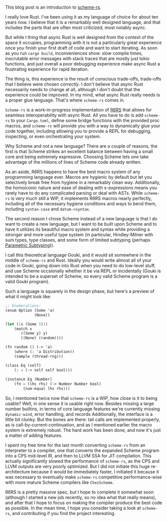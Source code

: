 This blog post is an introduction to [scheme-rs](https://www.github.com/maplant/scheme-rs).

I really love Rust. I've been using it as my language of choice for about ten years now. I
believe that it is a remarkably well designed language, and that includes the parts that are
often most criticized, most notably async.

But while I thing that async Rust is well designed from the context of the space it occupies,
programming with it is not a particularly great experience once you finish your first draft
of code and want to start iterating. As soon as you run `cargo build`, inconveniences show:
slow compile times, inscrutable error messages with stack traces that are mostly just tokio
functions, and just overall a poor debugging experience make async Rust a frustrating 
experience for rapid iteration.

The thing is, this experience is the result of conscious trade-offs, trade-offs that I believe
were chosen _correctly_. I don't believe that async Rust necessarily needs to change at all,
although I don't doubt that the experience could be improved. In my mind, what async Rust 
really needs is a proper glue language. That's where `scheme-rs` comes in.

`Scheme-rs` is a work-in-progress implementation of [R6RS](https://www.r6rs.org/) that allows
for seamless interoperability with async Rust. All you have to do is add `scheme-rs` to your
`Cargo.toml`, define some bridge functions with the provided proc macros, and `scheme-rs` 
will provide you with a way to dynamically glue your code together, including allowing you to
provide a REPL for debugging, inspecting, or even orchestrating your system.

Why Scheme and not a new language? There are a couple of reasons, the first is that Scheme 
strikes an excellent balance between having a small core and being extremely expressive. 
Choosing Scheme lets one take advantage of the millions of lines of Scheme code already 
written. 

As an aside, R6RS happens to have the best macro system of any programming language ever.
Macros are hygienic by default but let you selectively break free from hygiene in a 
remarkably clean way. Additionally, the homoiconic nature and ease of dealing with 
s-expressions means you rarely have to do any complicated parsing or deal with ASTs. While
`scheme-rs` is very much still a WIP, it implements R6RS macros nearly perfectly, including 
all of the necessary hygiene conditions and ways to bend them, including `syntax-case` and 
`datum->syntax`. 

The second reason I chose Scheme instead of a new language is that I _do_ want to create a 
new language, but I want to be built upon Scheme and to have it utilizes its beautiful 
macro system and syntax while providing a stronger and more useful type system (in particular,
Hindley-Milner with sum types, type classes, and some form of limited subtyping (perhaps 
[Parametric Subtyping](https://blog.sigplan.org/2025/01/29/parametric-subtyping-for-structural-parametric-polymorphism/))).

I call this theoretical language Gouki, and it would sit somewhere in the middle of `scheme-rs`
and Rust. Ideally you would write almost all of your code in Gouki, going down into Rust
when you need to do low-level stuff, and use Scheme occsionally whether it be via REPL or 
incidentally (Gouki is intended to be a superset of Scheme, so every valid Scheme program
is a valid Gouki program).

Such a language is squarely in the design phase, but here's a preview of what it might look
like:

```scheme
;; Enumerations:
(enum Option (Some 'a)
             (None))

(let ([x (Some 5)])
    (match x
       ((Some y) y)
       ((None) (random))))

(fn random () (-> 'a)
    (where (: 'a Distribution))
    (sample (thread-rng)))

(class Eq (self)
    (: = (-> self self bool)))
    
(instance Eq (Number)
    (fn = (lhs rhs) (-> Number Number bool)
        (num-equal lhs rhs)))
```

So, I mentioned twice now that `scheme-rs` is a WIP, how close is it to being usable? Well,
in one sense it is usable right now. Besides missing a large number builtins, in terms of
core language features we're currently missing `dynamic-wind`, error handling, and records
Additionally, the interface is a little bit clunky. But the bones are there: tail calls are 
implemented properly, as is call-by-current-continuation, and as I mentioned earlier the macro 
system is extremely robust. The hard work has been done, and now it's just a matter of adding 
features. 

I spent my free time for the last month converting `scheme-rs` from an interpreter to a 
compiler, one that converts the expanded Scheme program into a CPS mid-level IR, and then
to LLVM SSA for JIT compilation. This actually significantly slowed the performance of 
`scheme-rs`, as the CPS and LLVM outputs are very poorly optimized. But I did not initiate
this huge re-architecture because it would be immediately faster, I initiated it because it
was necessary to eventually make `scheme-rs` competitive performance-wise with more mature
Scheme compilers like `ChezScheme`.

R6RS is a pretty massive spec, but I hope to complete it somewhat soon (although I started a new
job recently, so no idea what that really means), and after that I hope to focus on making the
compiler produce the best code as possible. In the mean time, I hope you consider taking a look
at `scheme-rs`, and contributing if you find the project interesting. 
